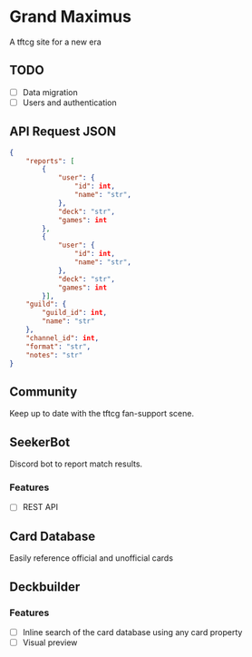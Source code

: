 # Grand Maximus

A tftcg site for a new era

## TODO
- [ ] Data migration
- [ ] Users and authentication

## API Request JSON

```json
{
    "reports": [
        {
            "user": {
                "id": int,
                "name": "str",
            },
            "deck": "str",
            "games": int
        },
        {
            "user": {
                "id": int,
                "name": "str",
            },
            "deck": "str",
            "games": int
        }],
    "guild": {
        "guild_id": int,
        "name": "str"
    },
    "channel_id": int,
    "format": "str",
    "notes": "str"
}
```

## Community

Keep up to date with the tftcg fan-support scene.

## SeekerBot

Discord bot to report match results.

### Features

- [ ] REST API

## Card Database

Easily reference official and unofficial cards

## Deckbuilder

### Features

- [ ] Inline search of the card database using any card property
- [ ] Visual preview
